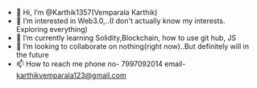 - 👋 Hi, I’m @Karthik1357(Vemparala Karthik)
- 👀 I’m interested in Web3.0,..(I don't actually know my interests. Exploring everything)
- 🌱 I’m currently learning Solidity,Blockchain, how to use git hub, JS
- 💞️ I’m looking to collaborate on nothing(right now)..But definitely will in the future
- 📫 How to reach me phone no- 7997092014 email- karthikvemparala123@gmail.com

<!---
Karthik1357/Karthik1357 is a ✨ special ✨ repository because its `README.md` (this file) appears on your GitHub profile.
You can click the Preview link to take a look at your changes.
--->

